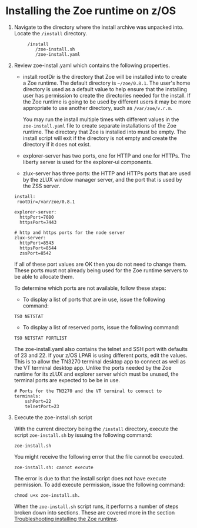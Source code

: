 # Installing the Zoe runtime on z/OS

1. Navigate to the directory where the install archive was unpacked into.  Locate the `/install` directory.

    ```
         /install
            /zoe-install.sh
            /zoe-install.yaml

    ```

2. Review zoe-install.yaml which contains the following properties.

    - install:rootDir is the directory that Zoe will be installed into to create a Zoe runtime.  The default directory is `~/zoe/0.8.1`. The user's home directory is used as a default value to help ensure that the installing user has permission to create the directories needed for the install.  If the Zoe runtime is going to be used by different users it may be more appropriate to use another directory, such as `/var/zoe/v.r.m`.

       You may run the install multiple times with different values in the `zoe-install.yaml` file to create separate installations of the Zoe runtime.  The directory that Zoe is installed into must be empty. The install script will exit if the directory is not empty and create the directory if it does not exist.

    - explorer-server has two ports, one for HTTP and one for HTTPs.  The liberty server is used for the explorer-ui components.

    - zlux-server has three ports: the HTTP and HTTPs ports that are used by the zLUX window manager server, and the port that is used by the ZSS server.

    ```
    install:
     rootDir=/var/zoe/0.8.1

    explorer-server:
      httpPort=7080
      httpsPort=7443

    # http and https ports for the node server
    zlux-server:
      httpPort=8543
      httpsPort=8544
      zssPort=8542
    ```

    If all of these port values are OK then you do not need to change them.  These ports must not already being used for the Zoe runtime servers to be able to allocate them.  

    To determine which ports are not available, follow these steps:

    - To display a list of ports that are in use, issue the following command:

    ```
    TSO NETSTAT 
    ```

    - To display a list of reserved ports, issue the following command:

    ```
    TSO NETSTAT PORTLIST
    ```  

    The zoe-install.yaml also contains the telnet and SSH port with defaults of 23 and 22.  If your z/OS LPAR is using different ports, edit the values.  This is to allow the TN3270 terminal desktop app to connect as well as the VT terminal desktop app.  Unlike the ports needed by the Zoe runtime for its zLUX and explorer server which must be unused, the terminal ports are expected to be be in use.

    ```
    # Ports for the TN3270 and the VT terminal to connect to    
    terminals:
        sshPort=22
        telnetPort=23
    ```

2. Execute the zoe-install.sh script

    With the current directory being the `/install` directory, execute the script `zoe-install.sh` by issuing the following command:

    ```
    zoe-install.sh
    ```
    You might receive the following error that the file cannot be executed.

    ```
    zoe-install.sh: cannot execute
    ```
    The error is due to that the install script does not have execute permission. To add execute permission, issue the following command:

    ```
    chmod u+x zoe-install.sh.
    ```

    When the `zoe-install.sh` script runs, it performs a number of steps broken down into sections. These are covered more in the section  [Troubleshooting installing the Zoe runtime](topics/zoeinstalltroubleshoot.md).
